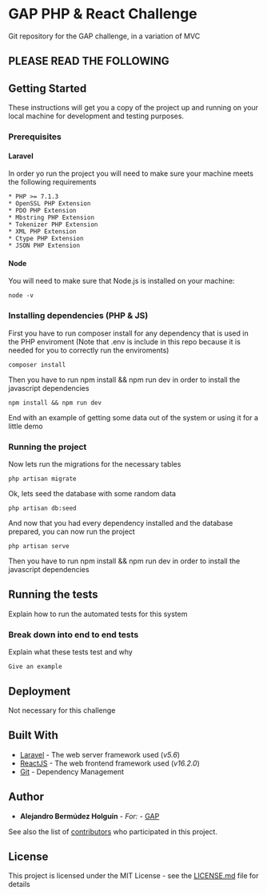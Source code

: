 # GAP PHP & React Challenge
Git repository for the GAP challenge, in a variation of MVC

## PLEASE READ THE FOLLOWING

## Getting Started

These instructions will get you a copy of the project up and running on your local machine for development and testing purposes.

### Prerequisites

#### Laravel

In order yo run the project you will need to make sure your machine meets the following requirements

```
* PHP >= 7.1.3
* OpenSSL PHP Extension
* PDO PHP Extension
* Mbstring PHP Extension
* Tokenizer PHP Extension
* XML PHP Extension
* Ctype PHP Extension
* JSON PHP Extension
```

#### Node

You will need to make sure that Node.js is installed on your machine:

```
node -v
```

### Installing dependencies (PHP & JS)

First you have to run composer install for any dependency that is used in the PHP enviroment
(Note that .env is include in this repo because it is needed for you to correctly run the enviroments)

```
composer install
```

Then you have to run npm install && npm run dev in order to install the javascript dependencies

```
npm install && npm run dev
```

End with an example of getting some data out of the system or using it for a little demo

### Running the project

Now lets run the migrations for the necessary tables

```
php artisan migrate
```

Ok, lets seed the database with some random data

```
php artisan db:seed
```

And now that you had every dependency installed and the database prepared, you can now run the project

```
php artisan serve
```

Then you have to run npm install && npm run dev in order to install the javascript dependencies

## Running the tests

Explain how to run the automated tests for this system

### Break down into end to end tests

Explain what these tests test and why

```
Give an example
```

## Deployment

Not necessary for this challenge

## Built With

* [Laravel](https://laravel.com/) - The web server framework used (*v5.6*)
* [ReactJS](https://reactjs.org/) - The web frontend framework used (*v16.2.0*)
* [Git](https://git-scm.com/) - Dependency Management

## Author

* **Alejandro Bermúdez Holguín** - *For:* - [GAP](https://www.growthaccelerationpartners.com/)

See also the list of [contributors](https://github.com/your/project/contributors) who participated in this project.

## License

This project is licensed under the MIT License - see the [LICENSE.md](LICENSE.md) file for details
